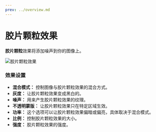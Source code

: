 ```yaml
---
prev: ../overview.md
---
```

# 胶片颗粒效果

**胶片颗粒**效果将添加噪声到你的图像上。

![胶片颗粒效果](/wallpaper-engine-docs/img/effects/Film_grain.gif)

### 效果设置

* **混合模式：** 控制图像与胶片颗粒效果的混合方式。
* **灰度：** 让胶片颗粒效果变成黑白的。
* **噪声：** 用来产生胶片颗粒效果的纹理。
* **不透明蒙版：** 让胶片颗粒效果只在特定区域生效。
* **功率：** 这个选项可以让胶片颗粒效果偏暗或偏亮，具体取决于混合模式。
* **比例：** 控制胶片颗粒效果的大小。
* **强度：** 胶片颗粒效果的强度。
